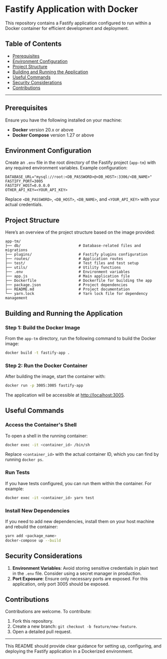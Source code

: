
# Fastify Application with Docker

This repository contains a Fastify application configured to run within a Docker container for efficient development and deployment.

## Table of Contents

- [Prerequisites](#prerequisites)
- [Environment Configuration](#environment-configuration)
- [Project Structure](#project-structure)
- [Building and Running the Application](#building-and-running-the-application)
- [Useful Commands](#useful-commands)
- [Security Considerations](#security-considerations)
- [Contributions](#contributions)

---

## Prerequisites

Ensure you have the following installed on your machine:

- **Docker** version 20.x or above
- **Docker Compose** version 1.27 or above

## Environment Configuration

Create an `.env` file in the root directory of the Fastify project (`app-tm`) with any required environment variables. Example configuration:

```plaintext
DATABASE_URL="mysql://root:<DB_PASSWORD>@<DB_HOST>:3306/<DB_NAME>"
FASTIFY_PORT=3005
FASTIFY_HOST=0.0.0.0
OTHER_API_KEY=<YOUR_API_KEY>
```

Replace `<DB_PASSWORD>`, `<DB_HOST>`, `<DB_NAME>`, and `<YOUR_API_KEY>` with your actual credentials.

## Project Structure

Here’s an overview of the project structure based on the image provided:

```plaintext
app-tm/
├── db/                          # Database-related files and migrations
├── plugins/                     # Fastify plugins configuration
├── routes/                      # Application routes
├── test/                        # Test files and test setup
├── utils/                       # Utility functions
├── .env                         # Environment variables
├── app.js                       # Main application file
├── Dockerfile                   # Dockerfile for building the app
├── package.json                 # Project dependencies
├── README.md                    # Project documentation
└── yarn.lock                    # Yarn lock file for dependency management
```

## Building and Running the Application

### Step 1: Build the Docker Image

From the `app-tm` directory, run the following command to build the Docker image:

```bash
docker build -t fastify-app .
```

### Step 2: Run the Docker Container

After building the image, start the container with:

```bash
docker run -p 3005:3005 fastify-app
```

The application will be accessible at [http://localhost:3005](http://localhost:3005).

## Useful Commands

### Access the Container's Shell

To open a shell in the running container:

```bash
docker exec -it <container_id> /bin/sh
```

Replace `<container_id>` with the actual container ID, which you can find by running `docker ps`.

### Run Tests

If you have tests configured, you can run them within the container. For example:

```bash
docker exec -it <container_id> yarn test
```

### Install New Dependencies

If you need to add new dependencies, install them on your host machine and rebuild the container:

```bash
yarn add <package_name>
docker-compose up --build
```

## Security Considerations

1. **Environment Variables**: Avoid storing sensitive credentials in plain text in the `.env` file. Consider using a secret manager in production.
2. **Port Exposure**: Ensure only necessary ports are exposed. For this application, only port 3005 should be exposed.

## Contributions

Contributions are welcome. To contribute:

1. Fork this repository.
2. Create a new branch: `git checkout -b feature/new-feature`.
3. Open a detailed pull request.

---

This README should provide clear guidance for setting up, configuring, and deploying the Fastify application in a Dockerized environment.
